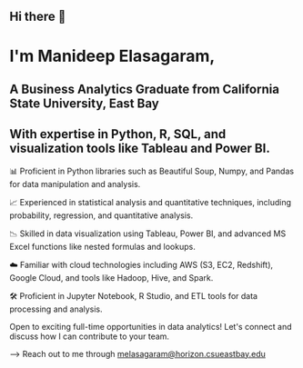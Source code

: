 ##                                               Hi there 👋

# I'm Manideep Elasagaram, 

## A Business Analytics Graduate from California State University, East Bay

## With expertise in Python, R, SQL, and visualization tools like Tableau and Power BI.

📊 Proficient in Python libraries such as Beautiful Soup, Numpy, and Pandas for data manipulation and analysis.

📈 Experienced in statistical analysis and quantitative techniques, including probability, regression, and quantitative analysis.

📉 Skilled in data visualization using Tableau, Power BI, and advanced MS Excel functions like nested formulas and lookups.

☁️ Familiar with cloud technologies including AWS (S3, EC2, Redshift), Google Cloud, and tools like Hadoop, Hive, and Spark.

🛠️ Proficient in Jupyter Notebook, R Studio, and ETL tools for data processing and analysis.

Open to exciting full-time opportunities in data analytics! Let's connect and discuss how I can contribute to your team.

--> Reach out to me through melasagaram@horizon.csueastbay.edu
